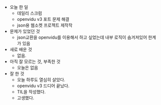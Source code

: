 - 오늘 한 일
    - 데일리 스크럼
    - openvidu v3 포트 문제 해결
    - json용 웹소켓 프로젝트 제작작
- 문제가 있었던 것
    -  json교환을 openvidu를 이용해서 하고 싶었는데 내부 로직이 숨겨져있어 한계가 있음
- 새로 배운 것
    - 없음.
- 아직 잘 모르는 것, 부족한 것
    - 오늘은 없음
- 잘 한 것
    - 오늘 하루도 열심히 살았다.
    - openvidu v3 드디어 끝났다.
    - TIL을 작성했다.
    - 고생했다.
